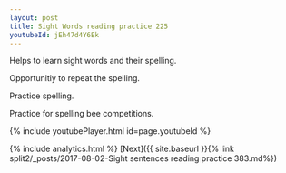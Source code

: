 ```yaml
---
layout: post
title: Sight Words reading practice 225
youtubeId: jEh47d4Y6Ek
---
```

 
 
Helps to learn sight words and their spelling.

Opportunitiy to repeat the spelling. 

Practice spelling. 
 
Practice for spelling bee competitions. 
 
{% include youtubePlayer.html id=page.youtubeId %}
 
 
{% include analytics.html %} 
[Next]({{ site.baseurl }}{% link  split2/_posts/2017-08-02-Sight sentences reading practice 383.md%})
 
